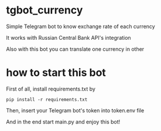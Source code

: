 # tgbot_currency

Simple Telegram bot to know exchange rate of each currency 

It works with Russian Central Bank API's integration

Also with this bot you can translate one currency in other

# how to start this bot

First of all, install requirements.txt by

`pip install -r requirements.txt`

Then, insert your Telegram bot's token into token.env file

And in the end start main.py and enjoy this bot!
